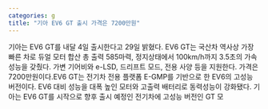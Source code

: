 ```yaml
---
categories: g
title: "기아 EV6 GT 출시 가격은 7200만원"
---
```

기아는 EV6 GT를 내달 4일 출시한다고 29일 밝혔다. EV6 GT는 국산차 역사상 가장 빠른 차로 듀얼 모터 합산 총 출력 585마력, 정지상태에서 100km/h까지 3.5초의 가속 성능을 갖췄다. 가변 기어비와 e-LSD, 드리프트 모드, 전용 사양 등을 지원한다. 가격은 7200만원이다.EV6 GT는 전기차 전용 플랫폼 E-GMP를 기반으로 한 EV6의 고성능 버전이다. EV6 대비 성능을 대폭 높인 모터와 고출력 배터리로 동력성능이 강화됐다. 기아는 EV6 GT를 시작으로 향후 출시 예정인 전기차에 고성능 버전인 GT 모